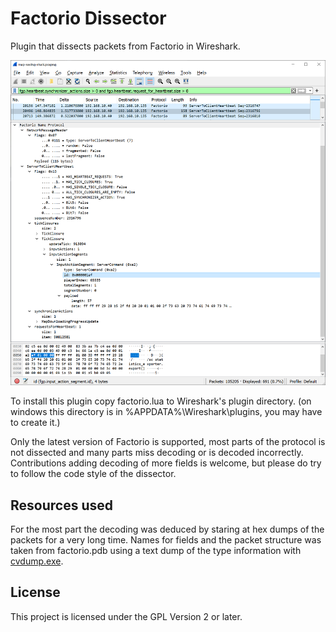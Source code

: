 # Factorio Dissector

Plugin that dissects packets from Factorio in Wireshark.

![Screenshot of the Factorio dissector in action](screenshot.png)

To install this plugin copy factorio.lua to Wireshark's plugin directory.
(on windows this directory is in %APPDATA%\\Wireshark\\plugins, you may have to create it.)

Only the latest version of Factorio is supported, most parts of the protocol is not dissected and many parts miss decoding or is decoded incorrectly.
Contributions adding decoding of more fields is welcome, but please do try to follow the code style of the dissector.


## Resources used

For the most part the decoding was deduced by staring at hex dumps of the packets for a very long time.
Names for fields and the packet structure was taken from factorio.pdb using a text dump of the type information with [cvdump.exe][cvdump].

[cvdump]: https://github.com/Microsoft/microsoft-pdb/blob/master/cvdump/cvdump.exe


## License

This project is licensed under the GPL Version 2 or later.
